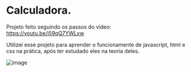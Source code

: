 # Calculadora.
Projeto feito seguindo os passos do vídeo:\
https://youtu.be/j59qQ7YWLxw

Utilizei esse projeto para aprender o funcionamente de javascript, html e css na prática, após ter estudado eles na teoria deles.

![image](https://user-images.githubusercontent.com/87040048/135758326-67bafc89-67b6-455e-b61c-56ef7673025c.png)

